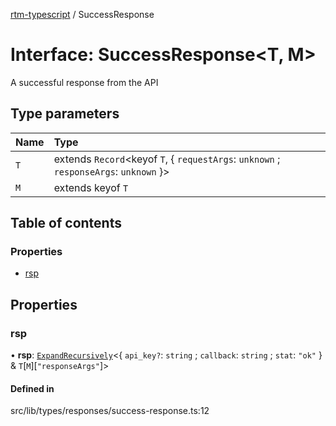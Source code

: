[rtm-typescript](../README.md) / SuccessResponse

# Interface: SuccessResponse\<T, M\>

A successful response from the API

## Type parameters

| Name | Type                                                                                     |
| :--- | :--------------------------------------------------------------------------------------- |
| `T`  | extends `Record`\<keyof `T`, \{ `requestArgs`: `unknown` ; `responseArgs`: `unknown` }\> |
| `M`  | extends keyof `T`                                                                        |

## Table of contents

### Properties

- [rsp](SuccessResponse.md#rsp)

## Properties

### rsp

• **rsp**: [`ExpandRecursively`](../README.md#expandrecursively)\<\{ `api_key?`: `string` ; `callback`: `string` ; `stat`: `"ok"` } & `T`[`M`][``"responseArgs"``]\>

#### Defined in

src/lib/types/responses/success-response.ts:12
